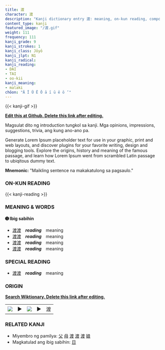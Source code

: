 ```yaml
---
title: 渡
character: 渡
description: "Kanji dictionary entry 渡: meaning, on-kun reading, compounds, origin, related kanji"
content_type: kanji
featured_image: "/渡.gif"
weight: 111
frequency: 111
kanji_grade: 9
kanji_strokes: 1
kanji_class: Jōyō
kanji_jlpt: N1
kanji_radical: 
kanji_reading: 
- DAI
- TAI
- oo-kii
kanji_meaning:
- malaki
chōon: "Ā Ī Ū Ē Ō ā ī ū ē ō ’"
---
```

[//]: # (Don't edit the line below. Kanji animated GIF code is automatically generated.)
{{< kanji-gif >}}

[//]: # (Edit below this line.)

**[Edit this at Github. Delete this link after editing.](https://github.com/tim0g/tim/tree/main/content/kanji/渡/index.md)**

Magsulat dito ng introduction tungkol sa kanji. Mga opinions, impressions, suggestions, trivia, ang kung ano-ano pa.

Generate Lorem Ipsum placeholder text for use in your graphic, print and web layouts, and discover plugins for your favorite writing, design and blogging tools. Explore the origins, history and meaning of the famous passage, and learn how Lorem Ipsum went from scrambled Latin passage to ubiqitous dummy text.
 
**Mnemonic:** "Maikling sentence na makakatulong sa pagsaulo."

### ON-KUN READING

[//]: # (Don't edit the line below. ON-KUN READING code is automatically generated.)
{{< kanji-reading >}}

### MEANING & WORDS

#### ➊ **Ibig sabihin**
  - [渡](../渡)[渡](../渡)　***reading***　meaning
  - [渡](../渡)[渡](../渡)　***reading***　meaning
  - [渡](../渡)[渡](../渡)　***reading***　meaning
  - [渡](../渡)[渡](../渡)　***reading***　meaning

### SPECIAL READING
  - [渡](../渡)[渡](../渡)　***reading***　meaning

### ORIGIN

**[Search Wiktionary. Delete this link after editing.](https://wiktionary.org/wiki/渡)**
<table class="kanji-table"><tr><td>
<img src="60px-渡-bronze.svg.png">
</td><td>▶</td><td>
<img src="60px-渡-oracle.svg.png">
</td><td>▶</td>
<td class="kanji-origin">渡</td>
</tr></table>

### RELATED KANJI
- Miyembro ng pamilya: [父](../父) [母](../母) [渡](../渡) [渡](../渡) [渡](../渡) [娘](../娘)
- Magkatulad ang ibig sabihin: [日](../日)
